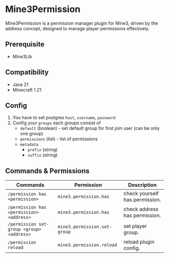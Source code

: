 # Mine3Permission

Mine3Permission is a permission manager plugin for Mine3, driven by the address concept, designed to manage player permissions effectively.

## Prerequisite

- Mine3Lib

## Compatibility

- Java 21
- Minecraft 1.21

## Config

1. You have to set postgres `host`, `username`, `password`
2. Config your `groups` each groups consist of
   - `default` (boolean) - set default group for first join user (can be only one group)
   - `permissions` (list) - list of permissions
   - `metadata`
     - `prefix` (string)
     - `suffix` (string)

## Commands & Permissions

| Commands                                  | Permission                   | Description                    |
| ----------------------------------------- | ---------------------------- | ------------------------------ |
| `/permission has <permission>`            | `mine3.permission.has`       | check yourself has permission. |
| `/permission has <permission> <address>`  | `mine3.permission.has`       | check address has permission.  |
| `/permission set-group <group> <address>` | `mine3.permission.set-group` | set player group.              |
| `/permission reload`                      | `mine3.permission.reload`    | reload plugin config.          |
